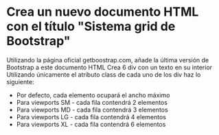 # Crea un nuevo documento HTML con el título "Sistema grid de Bootstrap"

Utilizando la página oficial getboostrap.com, añade la última versión de Bootstrap a este documento HTML
Crea 6 div con un texto en su interior
Utilizando únicamente el atributo class de cada uno de los div haz lo siguiente:
- Por defecto, cada elemento ocupará el ancho máximo
- Para viewports SM - cada fila contendrá 2 elementos
- Para viewports MD - cada fila contendrá 3 elementos
- Para viewports LG - cada fila contendrá 4 elementos
- Para viewports XL - cada fila contendrá 6 elementos